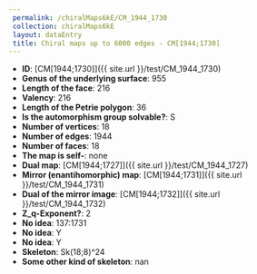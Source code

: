 ```yaml
--- 
 permalink: /chiralMaps6kE/CM_1944_1730 
 collection: chiralMaps6kE
 layout: dataEntry
 title: Chiral maps up to 6000 edges - CM[1944;1730]
---
```


- **ID**: [CM[1944;1730]]({{ site.url }}/test/CM_1944_1730)
- **Genus of the underlying surface**: 955
- **Length of the face**: 216
- **Valency**: 216
- **Length of the Petrie polygon**: 36
- **Is the automorphism group solvable?**: S
- **Number of vertices**: 18
- **Number of edges**: 1944
- **Number of faces**: 18
- **The map is self-**: none
- **Dual map**: [CM[1944;1727]]({{ site.url }}/test/CM_1944_1727)
- **Mirror (enantihomorphic) map**: [CM[1944;1731]]({{ site.url }}/test/CM_1944_1731)
- **Dual of the mirror image**: [CM[1944;1732]]({{ site.url }}/test/CM_1944_1732)
- **Z_q-Exponent?**: 2
- **No idea**:  137:1731
- **No idea**: Y
- **No idea**: Y
- **Skeleton**: Sk(18;8)^24
- **Some other kind of skeleton**: nan
